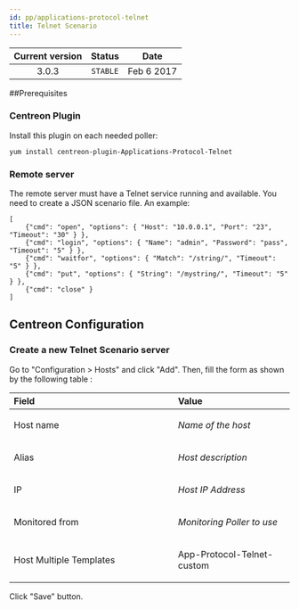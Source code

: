 ```yaml
---
id: pp/applications-protocol-telnet
title: Telnet Scenario
---
```


| Current version | Status | Date |
| :-: | :-: | :-: |
| 3.0.3 | `STABLE` | Feb  6 2017 |

##Prerequisites
### Centreon Plugin
Install this plugin on each needed poller:

    yum install centreon-plugin-Applications-Protocol-Telnet

### Remote server
The remote server must have a Telnet service running and available.
You need to create a JSON scenario file. An example:


    [
        {"cmd": "open", "options": { "Host": "10.0.0.1", "Port": "23", "Timeout": "30" } },
        {"cmd": "login", "options": { "Name": "admin", "Password": "pass", "Timeout": "5" } },
        {"cmd": "waitfor", "options": { "Match": "/string/", "Timeout": "5" } },
        {"cmd": "put", "options": { "String": "/mystring/", "Timeout": "5" } },
        {"cmd": "close" }
    ]

## Centreon Configuration
### Create a new Telnet Scenario server
Go to "Configuration &gt; Hosts" and click "Add". Then, fill the form as
shown by the following table :
<table>
<colgroup>
<col width="58%" />
<col width="41%" />
</colgroup>
<thead>
<tr class="header">
<th align="left">Field</th>
<th align="left">Value</th>
</tr>
</thead>
<tbody>
<tr class="odd">
<td align="left"><p>Host name</p></td>
<td align="left"><p><em>Name of the host</em></p></td>
</tr>
<tr class="even">
<td align="left"><p>Alias</p></td>
<td align="left"><p><em>Host description</em></p></td>
</tr>
<tr class="odd">
<td align="left"><p>IP</p></td>
<td align="left"><p><em>Host IP Address</em></p></td>
</tr>
<tr class="even">
<td align="left"><p>Monitored from</p></td>
<td align="left"><p><em>Monitoring Poller to use</em></p></td>
</tr>
<tr class="odd">
<td align="left"><p>Host Multiple Templates</p></td>
<td align="left"><p>App-Protocol-Telnet-custom</p></td>
</tr>
</tbody>
</table>

Click "Save" button.

